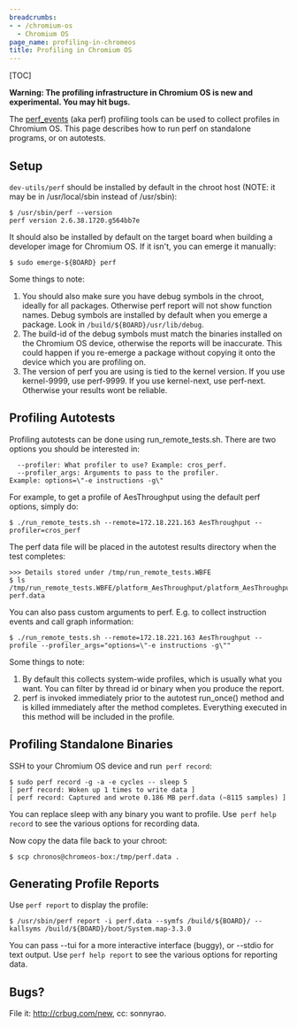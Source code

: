 ```yaml
---
breadcrumbs:
- - /chromium-os
  - Chromium OS
page_name: profiling-in-chromeos
title: Profiling in Chromium OS
---
```


[TOC]

**Warning: The profiling infrastructure in Chromium OS is new and experimental. You may hit bugs.**

The [perf_events](https://perf.wiki.kernel.org/index.php/Main_Page) (aka perf)
profiling tools can be used to collect profiles in Chromium OS. This page
describes how to run perf on standalone programs, or on autotests.

## Setup

`dev-utils/perf` should be installed by default in the chroot host (NOTE: it may
be in /usr/local/sbin instead of /usr/sbin):

```none
$ /usr/sbin/perf --version
perf version 2.6.38.1720.g564bb7e
```

It should also be installed by default on the target board when building a
developer image for Chromium OS. If it isn't, you can emerge it manually:

```none
$ sudo emerge-${BOARD} perf
```

Some things to note:

1.  You should also make sure you have debug symbols in the chroot,
            ideally for all packages. Otherwise perf report will not show
            function names. Debug symbols are installed by default when you
            emerge a package. Look in `/build/${BOARD}/usr/lib/debug`.
2.  The build-id of the debug symbols must match the binaries installed
            on the Chromium OS device, otherwise the reports will be inaccurate.
            This could happen if you re-emerge a package without copying it onto
            the device which you are profiling on.
3.  The version of perf you are using is tied to the kernel version. If
            you use kernel-9999, use perf-9999. If you use kernel-next, use
            perf-next. Otherwise your results wont be reliable.

## Profiling Autotests

Profiling autotests can be done using run_remote_tests.sh. There are two options
you should be interested in:

```none
  --profiler: What profiler to use? Example: cros_perf.
  --profiler_args: Arguments to pass to the profiler. Example: options=\"-e instructions -g\"
```

For example, to get a profile of AesThroughput using the default perf options,
simply do:

```none
$ ./run_remote_tests.sh --remote=172.18.221.163 AesThroughput --profiler=cros_perf
```

The perf data file will be placed in the autotest results directory when the
test completes:

```none
>>> Details stored under /tmp/run_remote_tests.WBFE
$ ls /tmp/run_remote_tests.WBFE/platform_AesThroughput/platform_AesThroughput/profiling/iteration.1/     
perf.data
```

You can also pass custom arguments to perf. E.g. to collect instruction events
and call graph information:

```none
$ ./run_remote_tests.sh --remote=172.18.221.163 AesThroughput --profile --profiler_args="options=\"-e instructions -g\""
```

Some things to note:

1.  By default this collects system-wide profiles, which is usually what
            you want. You can filter by thread id or binary when you produce the
            report.
2.  perf is invoked immediately prior to the autotest run_once() method
            and is killed immediately after the method completes. Everything
            executed in this method will be included in the profile.

## Profiling Standalone Binaries

SSH to your Chromium OS device and run` perf record`:

```none
$ sudo perf record -g -a -e cycles -- sleep 5
[ perf record: Woken up 1 times to write data ]
[ perf record: Captured and wrote 0.186 MB perf.data (~8115 samples) ]
```

You can replace sleep with any binary you want to profile. Use` perf help
record` to see the various options for recording data.

Now copy the data file back to your chroot:

```none
$ scp chronos@chromeos-box:/tmp/perf.data .
```

## Generating Profile Reports

Use `perf report` to display the profile:

```none
$ /usr/sbin/perf report -i perf.data --symfs /build/${BOARD}/ --kallsyms /build/${BOARD}/boot/System.map-3.3.0
```

You can pass --tui for a more interactive interface (buggy), or --stdio for text
output. Use `perf help report` to see the various options for reporting data.

## Bugs?

File it: <http://crbug.com/new>, cc: sonnyrao.